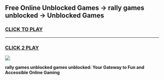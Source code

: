 
## Free Online Unblocked Games → rally games unblocked → Unblocked Games
<h3>
<a href="https://premium.freeplayer.one?title=rally_games_unblocked&ref=21F">CLICK TO PLAY</a></h3>
<hr>

<h3>
<a href="https://premium.freeplayer.one?title=rally_games_unblocked&ref=21F">CLICK 2 PLAY</a>
  
</h3>

<a href="https://premium.freeplayer.one?title=rally_games_unblocked&ref=21F/"><img src="https://clearcache.store/games.png"></a>


**rally games unblocked games unblocked: Your Gateway to Fun and Accessible Online Gaming**
